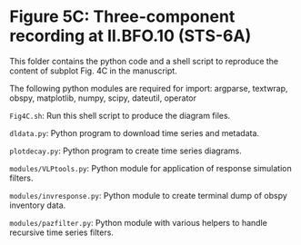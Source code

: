 # Figure 5C: Three-component recording at II.BFO.10 (STS-6A)

This folder contains the python code and a shell script to reproduce
the content of subplot Fig. 4C in the manuscript.

The following python modules are required for import:
argparse, textwrap, obspy, matplotlib, numpy, scipy, dateutil, operator

`Fig4C.sh`: Run this shell script to produce the diagram files.

`dldata.py`: Python program to download time series and metadata.

`plotdecay.py`: Python program to create time series diagrams.

`modules/VLPtools.py`: Python module for application of response simulation
filters.

`modules/invresponse.py`: Python module to create terminal dump of obspy
inventory data.

`modules/pazfilter.py`: Python module with various helpers to handle recursive
time series filters.
